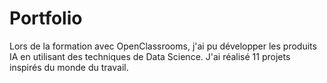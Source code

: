 # Portfolio
Lors de la formation avec OpenClassrooms, j'ai pu développer les produits IA en utilisant des techniques de Data Science. J'ai réalisé 11 projets inspirés du monde du travail.
